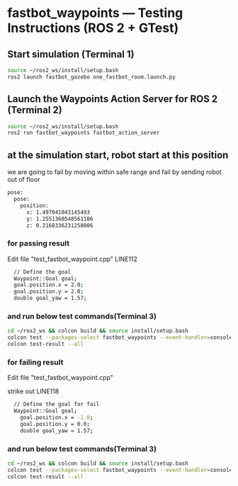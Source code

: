 # fastbot_waypoints — Testing Instructions (ROS 2 + GTest)

## Start simulation (Terminal 1)
```bash
source ~/ros2_ws/install/setup.bash
ros2 launch fastbot_gazebo one_fastbot_room.launch.py
```

## Launch the Waypoints Action Server for ROS 2 (Terminal 2)
```bash
source ~/ros2_ws/install/setup.bash
ros2 run fastbot_waypoints fastbot_action_server
```

## at the simulation start, robot start at this position
we are going to fail by moving within safe range and fail by sending robot out of floor
```bash
pose:
  pose:
    position:
      x: 1.497041043145493
      y: 1.2551360548561186
      z: 0.2168336231258006
``` 
### for passing result
Edit file "test_fastbot_waypoint.cpp"
LINE112 
```bash
  // Define the goal
  Waypoint::Goal goal;
  goal.position.x = 2.0;
  goal.position.y = 2.0;
  double goal_yaw = 1.57;
``` 
### and run below test commands(Terminal 3)
```bash
cd ~/ros2_ws && colcon build && source install/setup.bash
colcon test --packages-select fastbot_waypoints --event-handler=console_direct+
colcon test-result --all
```

### for failing result
Edit file "test_fastbot_waypoint.cpp"

strike out LINE118 
```bash
  // Define the goal for fail
  Waypoint::Goal goal;
    goal.position.x = -1.0;
    goal.position.y = 0.0;
    double goal_yaw = 1.57;
```
### and run below test commands(Terminal 3)
```bash
cd ~/ros2_ws && colcon build && source install/setup.bash
colcon test --packages-select fastbot_waypoints --event-handler=console_direct+
colcon test-result --all
```

